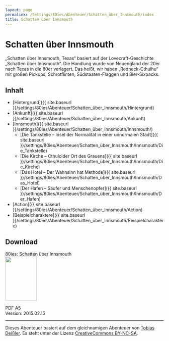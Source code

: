 ```yaml
---
layout: page
permalink: /Settings/80ies/Abenteuer/Schatten_über_Innsmouth/index
title: Schatten über Innsmouth
---
```


# Schatten über Innsmouth

&bdquo;Schatten über Innsmouth, Texas&ldquo; basiert auf der Lovecraft-Geschichte &bdquo;Schatten über Innsmouth&ldquo;. Die Handlung wurde von Neuengland der 20er nach Texas in die 80er verlagert. Das heißt, wir haben &bdquo;Redneck-Cthulhu&ldquo; mit großen Pickups, Schrotflinten, Südstaaten-Flaggen und Bier-Sixpacks.

## Inhalt

- [Hintergrund]({{ site.baseurl }}/settings/80ies/Abenteuer/Schatten_über_Innsmouth/Hintergrund)
- [Ankunft]({{ site.baseurl }}/settings/80ies/Abenteuer/Schatten_über_Innsmouth/Ankunft)
- [Innsmouth]({{ site.baseurl }}/settings/80ies/Abenteuer/Schatten_über_Innsmouth/Innsmouth/)
  - [Die Tankstelle &ndash; Insel der Normalität in einer unnormalen Stadt]({{ site.baseurl }}/settings/80ies/Abenteuer/Schatten_über_Innsmouth/Innsmouth/Die_Tankstelle)
  - [Die Kirche &ndash; Cthuloider Ort des Grauens]({{ site.baseurl }}/settings/80ies/Abenteuer/Schatten_über_Innsmouth/Innsmouth/Die_Kirche)
  - [Das Hotel &ndash; Der Wahnsinn hat Methode]({{ site.baseurl }}/settings/80ies/Abenteuer/Schatten_über_Innsmouth/Innsmouth/Das_Hotel)
  - [Der Hafen &ndash; Säufer und Menschenopfer]({{ site.baseurl }}/settings/80ies/Abenteuer/Schatten_über_Innsmouth/Innsmouth/Der_Hafen)
- [Action]({{ site.baseurl }}/settings/80ies/Abenteuer/Schatten_über_Innsmouth/Action)
- [Beispielcharaktere]({{ site.baseurl }}/settings/80ies/Abenteuer/Schatten_über_Innsmouth/Beispielcharaktere)

## Download

<div class="row row-cols-1 row-cols-sm-2 row-cols-xl-3 g-4">
    <div class="card bg-blue text-light">
        <div class="card-header">80ies: Schatten über Innsmouth</div>
        <div class="card-body">
            <img class="border border-white float-start me-2" src="{{ site.baseurl }}/assets/images/thumbnails/80ies-innsmouth.png" width="100" height="140">
            <p>PDF A5<br/>
            Version: 2015.02.15</p>
        </div>
    </div>
</div>

<hr/>

Dieses Abenteuer basiert auf dem gleichnamigen Abenteuer von [Tobias Deißler](http://randpatrouille.de/Abenteuer.xhtml). Es steht unter der Lizenz [CreativeCommons BY-NC-SA](http://creativecommons.org/licenses/by-nc-sa/4.0/).
